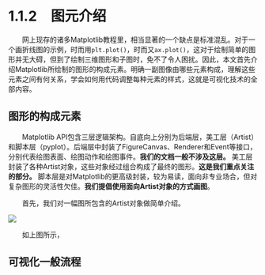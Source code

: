 # 1.1.2&emsp;图元介绍
&emsp;&emsp;网上现存的诸多Matplotlib教程里，相当显著的一个缺点是标准混乱。对于一个画折线图的示例，时而用`plt.plot()`，时而又`ax.plot()`，这对于绘制简单的图形并无大碍，但到了绘制三维图形和子图时，免不了令人困扰。因此，本文首先介绍Matplotlib所绘制的图形的构成元素。明确一副图像由哪些元素构成，理解这些元素之间有何关系，学会如何用代码调整每种元素的样式，这就是可视化技术的全部内容。

## 图形的构成元素

&emsp;&emsp;Matplotlib API包含三层逻辑架构。自底向上分别为后端层，美工层（Artist）和脚本层（pyplot）。后端层中封装了FigureCanvas、Renderer和Event等接口，分别代表绘图表面、绘图动作和绘图事件。**我们的文档一般不涉及这层。** 美工层封装了各种Artist对象，这些对象经过组合构成了最终的图形。**这是我们重点关注的部分。** 脚本层是对Matplotlib的更高级封装，较为易读，面向非专业场合，但对复杂图形的灵活性欠佳。**我们提倡使用面向Artist对象的方式画图**。

&emsp;&emsp;首先，我们对一幅图所包含的Artist对象做简单介绍。

![](https://matplotlib.org/_images/anatomy1.png)

&emsp;&emsp;如上图所示，

## 可视化一般流程
